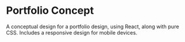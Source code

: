 <h1>Portfolio Concept</h1>
<p>A conceptual design for a portfolio design, using React, along with pure CSS. Includes a responsive design for mobile devices.</p>
